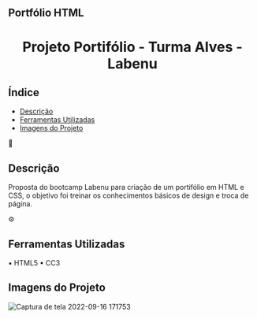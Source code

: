 ## Portfólio HTML


<h1 align="center"> Projeto Portifólio - Turma Alves - Labenu  </h1>



##  Índice 

* [Descrição](#descrição)
* [ Ferramentas Utilizadas](#ferramentas-utilizadas)
* [Imagens do Projeto](#imagens-do-projeto)



💬
## Descrição 
<div align="jusify">
Proposta do bootcamp Labenu para criação de um portifólio em HTML e CSS, o objetivo foi treinar os conhecimentos básicos de design e troca de página.
</div>


⚙️
## Ferramentas Utilizadas

▪ HTML5
▪ CC3



## Imagens do Projeto

![Captura de tela 2022-09-16 171753](https://user-images.githubusercontent.com/104647493/190726220-95c7c742-24b8-4739-9339-b0e5831afa71.png)

